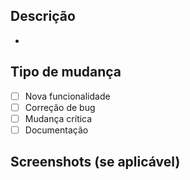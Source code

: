 ## Descrição
<!-- Explique brevemente o que foi feito nesta PR -->
- 

## Tipo de mudança
<!-- Marque com um "x" as opções que se aplicam -->
- [ ] Nova funcionalidade
- [ ] Correção de bug
- [ ] Mudança crítica
- [ ] Documentação

## Screenshots (se aplicável)
<!-- Adicione capturas de tela ou GIFs, se necessário -->